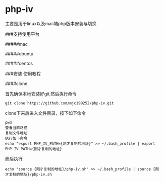 # php-iv
主要是用于linux以及mac端php版本安装与切换

###支持使用平台

#####mac

#####ubuntu

#####centos

###安装 使用教程

####clone

首先确保本地安装好git,然后执行命令
```
git clone https://github.com/mjc199252/php-iv.git
```
clone下来后进入文件目录，按下如下命令
```
pwd
查看当前路径
复制文件地址
执行如下命令
echo "export PHP_IV_PATH={刚才复制的地址}" >> ~/.bash_profile | export PHP_IV_PATH={刚才复制的地址}
```
而后执行
```
echo "source {刚才复制的地址}/php-iv.sh" >> ~/.bash_profile | source {刚才复制的地址}/php-iv.sh
```